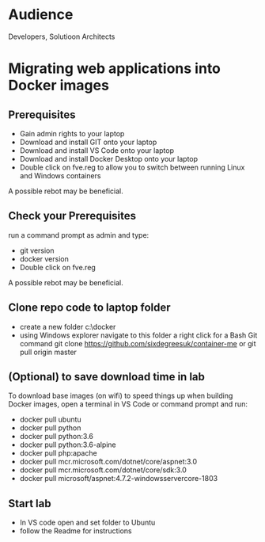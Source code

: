 # Audience
Developers, Solutioon Architects


# Migrating web applications into Docker images

## Prerequisites

* Gain admin rights to your laptop
* Download and install GIT onto your laptop  
* Download and install VS Code onto your laptop  
* Download and install Docker Desktop onto your laptop  
* Double click on fve.reg to allow you to switch between running Linux and Windows containers

A possible rebot may be beneficial.  

## Check your Prerequisites
run a command prompt as admin and type:

* git version  
* docker version 
* Double click on fve.reg  

A possible rebot may be beneficial. 

## Clone repo code to laptop folder 
* create a new folder c:\docker
* using Windows explorer navigate to this folder a right click for a Bash Git command
git clone https://github.com/sixdegreesuk/container-me or
git pull origin master

## (Optional) to save download time in lab
To download base images (on wifi) to speed things up when building Docker images, open a terminal in VS Code or command prompt and run:
* docker pull ubuntu  
* docker pull python  
* docker pull python:3.6  
* docker pull python:3.6-alpine  
* docker pull php:apache  
* docker pull mcr.microsoft.com/dotnet/core/aspnet:3.0  
* docker pull mcr.microsoft.com/dotnet/core/sdk:3.0  
* docker pull microsoft/aspnet:4.7.2-windowsservercore-1803  

## Start lab
* In VS code open and set folder to Ubuntu
* follow the Readme for instructions



